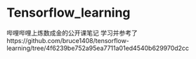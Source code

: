# Tensorflow_learning
哔哩哔哩上炼数成金的公开课笔记
学习并参考了https://github.com/bruce1408/tensorflow-learning/tree/4f6239be752a95ea7711a01ed4540b629970d2cc
